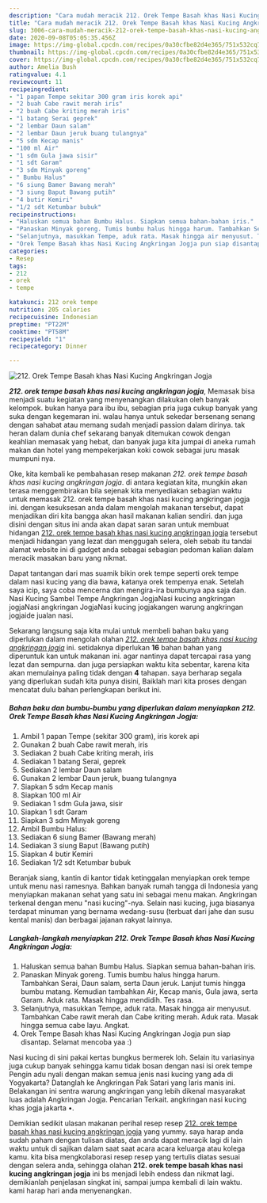```yaml
---
description: "Cara mudah meracik 212. Orek Tempe Basah khas Nasi Kucing Angkringan Jogja Lezat"
title: "Cara mudah meracik 212. Orek Tempe Basah khas Nasi Kucing Angkringan Jogja Lezat"
slug: 3006-cara-mudah-meracik-212-orek-tempe-basah-khas-nasi-kucing-angkringan-jogja-lezat
date: 2020-09-08T05:05:35.456Z
image: https://img-global.cpcdn.com/recipes/0a30cfbe82d4e365/751x532cq70/212-orek-tempe-basah-khas-nasi-kucing-angkringan-jogja-foto-resep-utama.jpg
thumbnail: https://img-global.cpcdn.com/recipes/0a30cfbe82d4e365/751x532cq70/212-orek-tempe-basah-khas-nasi-kucing-angkringan-jogja-foto-resep-utama.jpg
cover: https://img-global.cpcdn.com/recipes/0a30cfbe82d4e365/751x532cq70/212-orek-tempe-basah-khas-nasi-kucing-angkringan-jogja-foto-resep-utama.jpg
author: Amelia Bush
ratingvalue: 4.1
reviewcount: 11
recipeingredient:
- "1 papan Tempe sekitar 300 gram iris korek api"
- "2 buah Cabe rawit merah iris"
- "2 buah Cabe kriting merah iris"
- "1 batang Serai geprek"
- "2 lembar Daun salam"
- "2 lembar Daun jeruk buang tulangnya"
- "5 sdm Kecap manis"
- "100 ml Air"
- "1 sdm Gula jawa sisir"
- "1 sdt Garam"
- "3 sdm Minyak goreng"
- " Bumbu Halus"
- "6 siung Bamer Bawang merah"
- "3 siung Baput Bawang putih"
- "4 butir Kemiri"
- "1/2 sdt Ketumbar bubuk"
recipeinstructions:
- "Haluskan semua bahan Bumbu Halus. Siapkan semua bahan-bahan iris."
- "Panaskan Minyak goreng. Tumis bumbu halus hingga harum. Tambahkan Serai, Daun salam, serta Daun jeruk. Lanjut tumis hingga bumbu matang. Kemudian tambahkan Air, Kecap manis, Gula jawa, serta Garam. Aduk rata. Masak hingga mendidih. Tes rasa."
- "Selanjutnya, masukkan Tempe, aduk rata. Masak hingga air menyusut. Tambahkan Cabe rawit merah dan Cabe kriting merah. Aduk rata. Masak hingga semua cabe layu. Angkat."
- "Orek Tempe Basah khas Nasi Kucing Angkringan Jogja pun siap disantap. Selamat mencoba yaa :)"
categories:
- Resep
tags:
- 212
- orek
- tempe

katakunci: 212 orek tempe 
nutrition: 205 calories
recipecuisine: Indonesian
preptime: "PT22M"
cooktime: "PT58M"
recipeyield: "1"
recipecategory: Dinner

---
```



![212. Orek Tempe Basah khas Nasi Kucing Angkringan Jogja](https://img-global.cpcdn.com/recipes/0a30cfbe82d4e365/751x532cq70/212-orek-tempe-basah-khas-nasi-kucing-angkringan-jogja-foto-resep-utama.jpg)

<b><i>212. orek tempe basah khas nasi kucing angkringan jogja</i></b>, Memasak bisa menjadi suatu kegiatan yang menyenangkan dilakukan oleh banyak kelompok. bukan hanya para ibu ibu, sebagian pria juga cukup banyak yang suka dengan kegemaran ini. walau hanya untuk sekedar bersenang senang dengan sahabat atau memang sudah menjadi passion dalam dirinya. tak heran dalam dunia chef sekarang banyak ditemukan cowok dengan keahlian memasak yang hebat, dan banyak juga kita jumpai di aneka rumah makan dan hotel yang mempekerjakan koki cowok sebagai juru masak mumpuni nya.

Oke, kita kembali ke pembahasan resep makanan <i>212. orek tempe basah khas nasi kucing angkringan jogja</i>. di antara kegiatan kita, mungkin akan terasa menggembirakan bila sejenak kita menyediakan sebagian waktu untuk memasak 212. orek tempe basah khas nasi kucing angkringan jogja ini. dengan kesuksesan anda dalam mengolah makanan tersebut, dapat menjadikan diri kita bangga akan hasil makanan kalian sendiri. dan juga disini dengan situs ini anda akan dapat saran saran untuk membuat hidangan <u>212. orek tempe basah khas nasi kucing angkringan jogja</u> tersebut menjadi hidangan yang lezat dan menggugah selera, oleh sebab itu tandai alamat website ini di gadget anda sebagai sebagian pedoman kalian dalam meracik masakan baru yang nikmat.

Dapat tantangan dari mas suamik bikin orek tempe seperti orek tempe dalam nasi kucing yang dia bawa, katanya orek tempenya enak. Setelah saya icip, saya coba mencerna dan mengira-ira bumbunya apa saja dan. Nasi Kucing Sambel Tempe Angkringan JogjaNasi kucing angkringan jogjaNasi angkringan JogjaNasi kucing jogjakangen warung angkringan jogjaide jualan nasi.


Sekarang langsung saja kita mulai untuk membeli bahan baku yang diperlukan dalam mengolah olahan <u><i>212. orek tempe basah khas nasi kucing angkringan jogja</i></u> ini. setidaknya diperlukan <b>16</b> bahan bahan yang diperuntuk kan untuk makanan ini. agar nantinya dapat tercapai rasa yang lezat dan sempurna. dan juga persiapkan waktu kita sebentar, karena kita akan memulainya paling tidak dengan <b>4</b> tahapan. saya berharap segala yang diperlukan sudah kita punya disini, Baiklah mari kita proses dengan mencatat dulu bahan perlengkapan berikut ini.

<!--inarticleads1-->

##### Bahan baku dan bumbu-bumbu yang diperlukan dalam menyiapkan 212. Orek Tempe Basah khas Nasi Kucing Angkringan Jogja:

1. Ambil 1 papan Tempe (sekitar 300 gram), iris korek api
1. Gunakan 2 buah Cabe rawit merah, iris
1. Sediakan 2 buah Cabe kriting merah, iris
1. Sediakan 1 batang Serai, geprek
1. Sediakan 2 lembar Daun salam
1. Gunakan 2 lembar Daun jeruk, buang tulangnya
1. Siapkan 5 sdm Kecap manis
1. Siapkan 100 ml Air
1. Sediakan 1 sdm Gula jawa, sisir
1. Siapkan 1 sdt Garam
1. Siapkan 3 sdm Minyak goreng
1. Ambil  Bumbu Halus:
1. Sediakan 6 siung Bamer (Bawang merah)
1. Sediakan 3 siung Baput (Bawang putih)
1. Siapkan 4 butir Kemiri
1. Sediakan 1/2 sdt Ketumbar bubuk


Beranjak siang, kantin di kantor tidak ketinggalan menyiapkan orek tempe untuk menu nasi ramesnya. Bahkan banyak rumah tangga di Indonesia yang menyiapkan makanan sehat yang satu ini sebagai menu makan. Angkringan terkenal dengan menu &#34;nasi kucing&#34;-nya. Selain nasi kucing, juga biasanya terdapat minuman yang bernama wedang-susu (terbuat dari jahe dan susu kental manis) dan berbagai jajanan rakyat lainnya. 

<!--inarticleads2-->

##### Langkah-langkah menyiapkan 212. Orek Tempe Basah khas Nasi Kucing Angkringan Jogja:

1. Haluskan semua bahan Bumbu Halus. Siapkan semua bahan-bahan iris.
1. Panaskan Minyak goreng. Tumis bumbu halus hingga harum. Tambahkan Serai, Daun salam, serta Daun jeruk. Lanjut tumis hingga bumbu matang. Kemudian tambahkan Air, Kecap manis, Gula jawa, serta Garam. Aduk rata. Masak hingga mendidih. Tes rasa.
1. Selanjutnya, masukkan Tempe, aduk rata. Masak hingga air menyusut. Tambahkan Cabe rawit merah dan Cabe kriting merah. Aduk rata. Masak hingga semua cabe layu. Angkat.
1. Orek Tempe Basah khas Nasi Kucing Angkringan Jogja pun siap disantap. Selamat mencoba yaa :)


Nasi kucing di sini pakai kertas bungkus bermerek loh. Selain itu variasinya juga cukup banyak sehingga kamu tidak bosan dengan nasi isi orek tempe Pengin adu nyali dengan makan semua jenis nasi kucing yang ada di Yogyakarta? Datanglah ke Angkringan Pak Satari yang laris manis ini. Belakangan ini sentra warung angkringan yang lebih dikenal masyarakat luas adalah Angkringan Jogja. Pencarian Terkait. angkringan nasi kucing khas jogja jakarta •. 

Demikian sedikit ulasan makanan perihal resep resep <u>212. orek tempe basah khas nasi kucing angkringan jogja</u> yang yummy. saya harap anda sudah paham dengan tulisan diatas, dan anda dapat meracik lagi di lain waktu untuk di sajikan dalam saat saat acara acara keluarga atau kolega kamu. kita bisa mengkolaborasi resep resep yang tertulis diatas sesuai dengan selera anda, sehingga olahan <b>212. orek tempe basah khas nasi kucing angkringan jogja</b> ini bs menjadi lebih endess dan nikmat lagi. demikianlah penjelasan singkat ini, sampai jumpa kembali di lain waktu. kami harap hari anda menyenangkan.
